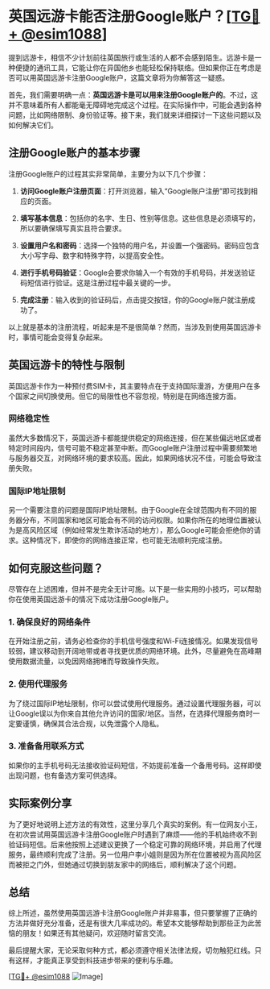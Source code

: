 # 英国远游卡能否注册Google账户？[[TG💪+ @esim1088](https://t.me/s/esim1088)]

提到远游卡，相信不少计划前往英国旅行或生活的人都不会感到陌生。远游卡是一种便捷的通讯工具，它能让你在异国他乡也能轻松保持联络。但如果你正在考虑是否可以用英国远游卡注册Google账户，这篇文章将为你解答这一疑惑。

首先，我们需要明确一点：**英国远游卡是可以用来注册Google账户的**。不过，这并不意味着所有人都能毫无障碍地完成这个过程。在实际操作中，可能会遇到各种问题，比如网络限制、身份验证等。接下来，我们就来详细探讨一下这些问题以及如何解决它们。

## 注册Google账户的基本步骤

注册Google账户的过程其实非常简单，主要分为以下几个步骤：

1. **访问Google账户注册页面**：打开浏览器，输入“Google账户注册”即可找到相应的页面。
   
2. **填写基本信息**：包括你的名字、生日、性别等信息。这些信息是必须填写的，所以要确保填写真实且符合要求。

3. **设置用户名和密码**：选择一个独特的用户名，并设置一个强密码。密码应包含大小写字母、数字和特殊字符，以提高安全性。

4. **进行手机号码验证**：Google会要求你输入一个有效的手机号码，并发送验证码短信进行验证。这是注册过程中最关键的一步。

5. **完成注册**：输入收到的验证码后，点击提交按钮，你的Google账户就注册成功了。

以上就是基本的注册流程，听起来是不是很简单？然而，当涉及到使用英国远游卡时，事情可能会变得复杂起来。

## 英国远游卡的特性与限制

英国远游卡作为一种预付费SIM卡，其主要特点在于支持国际漫游，方便用户在多个国家之间切换使用。但它的局限性也不容忽视，特别是在网络连接方面。

### 网络稳定性

虽然大多数情况下，英国远游卡都能提供稳定的网络连接，但在某些偏远地区或者特定时间段内，信号可能不稳定甚至中断。而Google账户注册过程中需要频繁地与服务器交互，对网络环境的要求较高。因此，如果网络状况不佳，可能会导致注册失败。

### 国际IP地址限制

另一个需要注意的问题是国际IP地址限制。由于Google在全球范围内有不同的服务器分布，不同国家和地区可能会有不同的访问权限。如果你所在的地理位置被认为是高风险区域（例如经常发生欺诈活动的地方），那么Google可能会拒绝你的请求。这种情况下，即使你的网络连接正常，也可能无法顺利完成注册。

## 如何克服这些问题？

尽管存在上述困难，但并不是完全无计可施。以下是一些实用的小技巧，可以帮助你在使用英国远游卡的情况下成功注册Google账户。

### 1. 确保良好的网络条件

在开始注册之前，请务必检查你的手机信号强度和Wi-Fi连接情况。如果发现信号较弱，建议移动到开阔地带或者寻找更优质的网络环境。此外，尽量避免在高峰期使用数据流量，以免因网络拥堵而导致操作失败。

### 2. 使用代理服务

为了绕过国际IP地址限制，你可以尝试使用代理服务。通过设置代理服务器，可以让Google误以为你来自其他允许访问的国家/地区。当然，在选择代理服务商时一定要谨慎，确保其合法合规，以免泄露个人隐私。

### 3. 准备备用联系方式

如果你的主手机号码无法接收验证码短信，不妨提前准备一个备用号码。这样即使出现问题，也有备选方案可供选择。

## 实际案例分享

为了更好地说明上述方法的有效性，这里分享几个真实的案例。有一位网友小王，在初次尝试用英国远游卡注册Google账户时遇到了麻烦——他的手机始终收不到验证码短信。后来他按照上述建议更换了一个稳定可靠的网络环境，并启用了代理服务，最终顺利完成了注册。另一位用户李小姐则是因为所在位置被视为高风险区而被拒之门外，但她通过切换到朋友家中的网络后，顺利解决了这个问题。

## 总结

综上所述，虽然使用英国远游卡注册Google账户并非易事，但只要掌握了正确的方法并做好充分准备，还是有很大几率成功的。希望本文能够帮助到那些正为此苦恼的朋友！如果还有其他疑问，欢迎随时留言交流。

最后提醒大家，无论采取何种方式，都必须遵守相关法律法规，切勿触犯红线。只有这样，才能真正享受到科技进步带来的便利与乐趣。

[[TG💪+ @esim1088](https://t.me/s/esim1088) ![Image](https://i.postimg.cc/4NQfJmqS/Snipaste-2025-05-13-00-14-12.png)]